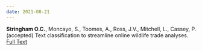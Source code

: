 ```yaml
---
date: 2021-08-21
---
```


<span class=''>**Stringham O.C.**, Moncayo, S., Toomes, A., Ross, J.V., Mitchell, L., Cassey, P. (accepted) </span>
<span class=''>Text classification to streamline online wildlife trade analyses. </span>
[Full Text](https://journals.plos.org/plosone/article?id=10.1371/journal.pone.0254007)